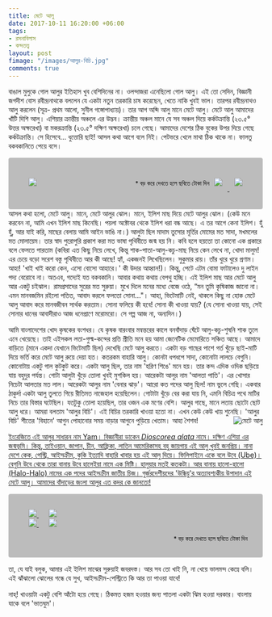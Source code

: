 ```yaml
---
title: মেটে আলু
date: 2017-10-11 16:20:00 +06:00
tags:
- রসনাবিলাস
- কন্দতত্ত্ব
layout: post
fimage: "/images/আলুর-বিচি.jpg"
comments: true
---
```


বাঙাল মুলুকে গোল আলুর ইতিহাস খুব বেশিদিনের না। ওলন্দাজরা এনেছিলো গোল আলু। এই তো সেদিন, বিজ্ঞানী জগদীশ বোস রবীন্দ্রনাথকে বললেন যে একটা নতুন তরকারি চাষ করেছেন, খেতে নাকি খুবই ভাল। তারপর রবীন্দ্রনাথও আলু করলেন (সূত্র- প্রথম আলো, সুনীল গঙ্গোপাধ্যায়)। তার আগ অব্দি আলু মানে মেটে আলু। মেটে আলু আমাদের খাঁটি দিশি আলু। এশিয়ার ক্রান্তীয় অঞ্চলে এর উদ্ভব। ক্রান্তীয় অঞ্চল মানে যে সব অঞ্চল দিয়ে কর্কটক্রান্তি (২৩.৫° উত্তর অক্ষরেখা) বা মকরক্রান্তি (২৩.৫° দক্ষিণ অক্ষরেখা) চলে গেছে। আমাদের দেশের ঠিক বুকের উপর দিয়ে গেছে কর্কটক্রান্তি। সে হিসেবে… ধুত্তোরি ছাই! আসল কথা আগে বলে নিই। পেটভরে খেলে মাথা ঠিক থাকে না। ফালতু বকবকানিতে পেয়ে বসে।
<div class="row">
    <div class="col-md-12" style="padding: 30px;background: rgba(0, 0, 0, 0.26);border-radius: 4px;">
        <div class="col-sm-6"  style="float: left;">
            <a href="/images/আলু-গাছ.jpg" data-toggle="lightbox" data-title="আলু গাছ" data-footer="<i>Dioscorea alata" data-gallery="মেটে আলু">
                <img src="/images/আলু-গাছ.jpg" class="img-fluid" style="padding:10px;">
            </a>
        </div>
        <div class="col-sm-6" style="float: right;">
            <a href="/images/আলুর-বিচি.jpg" data-toggle="lightbox" data-title="আলুর বিচি" data-footer="এটা গাছে ঝুলে থাকে। পুড়িয়ে খেতাম ছোটবেলায়।" data-gallery="মেটে আলু">
                <img src="/images/আলুর-বিচি.jpg" class="img-fluid" style="padding:10px;">
            </a>
            <a href="/images/মেটে-আলু.jpg" data-toggle="lightbox" data-title="মেটে আলু" data-gallery="মেটে আলু">
                <img src="/images/মেটে-আলু.jpg" class="img-fluid" style="padding:10px;">
            </a>
        </div>
        <p style="text-align:right;color: black; padding: 10px 30px 10px auto;"><small>* বড় করে দেখতে হলে ছবিতে টোকা দিন</small></p>
    </div>  
</div>
আসল কথা হলো, মেটে আলু। মানে, মেটে আলুর ঝোল। মানে, ইলিশ মাছ দিয়ে মেটে আলুর ঝোল। (কেউ মনে করবেন না, আমি এখন ইলিশ মাছ কিনেছি। পয়লা অক্টোবর থেকে ইলিশ ধরা বন্ধ আছে। এ তর আগে কেনা ইলিশ। হুঁ হুঁ, আর যাই করি, মাছের বেলায় আমি আইন ভাঙি না।) আলুটা ছিল মাদাম তুসোর মূর্তির মোমের মত সাদা, মখমলের মত মোলায়েম। তার স্বাদ পুরোপুরি প্রকাশ করা মত ভাষা পৃথিবীতে জন্ম হয় নি। কবি হলে হয়তো তা কোনো এক প্রকারে বলে ফেলতে পারতাম (কবিরা এত কিছু নিয়ে লেখে, কিন্তু শাক-পাতা-আলু-কচু-মাছ নিয়ে কেন লেখে না, খোদা মালুম! এর চেয়ে বড়ো সরেশ বস্তু পৃথিবীতে আর কী আছে! হ্যাঁ, একজনই লিখেছিলেন। সুকুমার রায়। তাঁর খুরে খুরে প্রণাম। আহা! 'খাই খাই করো কেন, এসো বোসো আহারে।' কী উদার আহ্বান!)।  কিন্তু, পেটে এটম বোমা ফাটালেও দু লাইন পদ্য বেরোবে না। অতএব, গদ্যেই যত বকবকানি। আবার কথায় কথায় বেপথু হচ্ছি। এই ইলিশ মাছ আর মেটে আলু আর একটু চইঝাল। রামপ্রসাদের সুরের মত সুরুয়া। মুখে দিলে মনের মধ্যে বেজে ওঠে, “মন তুমি কৃষিকাজ জানো না। এমন মানবজমিন রইলো পতিত, আবাদ করলে ফলতো সোনা…"। আহা, ভিটেমাটি নেই, থাকলে কিছু না হোক মেটে আলু আবাদ করে মানবজীবন সার্থক করতাম। সোনা ফলিয়ে কী হবে! সোনা কী খাওয়া যায়? (যে সোনা খাওয়া যায়, সেই সোনার ধানের আবাদীরাও আজ ধনেপ্রাণে মরোমরো। সে গল্প আজ না, অন্যদিন।)

আমি বাংলাদেশের খোদ কৃষকের বংশধর। যে কৃষক বারংবার মন্বন্তরের কালে বনবাঁদাড় ঘেঁটে আলু-কচু-শুষনি শাক তুলে এনে খেয়েছে। তাই এইসকল লতা-গুল্ম-কন্দের প্রতি প্রীতি মনে হয় আমা জেনেটিক মেমোরিতে সঞ্চিত আছে। আমাদে বাড়িতে (মানে একদা যেখানে ভিটেমাটি ছিল) দেখেছি মেটে আলু করতে। একটা বড় গাছের পাশে গর্ত খুঁড়ে ছাই-মাটি দিয়ে ভর্তি করে মেটে আলু রুয়ে দেয়া হত। কতরকম বাহারি আলু। কোনটা ধপধপে সাদা, কোনোটা লালচে বেগুনি। কোনোটায় একটু গাল কুটকুট করে। একটা আলু ছিল, তার নাম 'হরিণ শিঙে' মনে হয়। তার কন্দ এদিক ওদিক ছড়িয়ে যায় বহুদুর পর্যন্ত। গোটা আলুটা খুঁড়ে তোলা খুবই মুশকিল হয়। আরেকটা আলুর নাম 'আলতা পাতি'। এর খোসার নিচেটা আলতার মত লাল। আরেকটা আলুর নাম 'বেনার ঝাড়'।  আরো কত পদের আলু ছিল! নাম ভুলে গেছি। একবার ঠাকুর্দা একটা আলু তুলতে গিয়ে রীতিমত নাজেহাল হয়েছিলেন। গোটাটা খুঁড়ে বের করা যায় নি, এমনি বিচিত্র পথে মাটির নিচে তার বিস্তার ঘটেছিল। যতটুকু তোলা হয়েছিল, তার ওজন এক মণের বেশি। আলুর গাছে, মানে লতায় ছোটো ছোট আলু ধরে। আমরা বলতাম 'আলুর বিচি'। এই বিচির তরকারি খাওয়া হতো না। এখন কেউ কেউ খায় শুনেছি। 'আলুর বিচি' শীতের 'বিহানে' আগুন পোহানোর সময় নাড়ার আগুনে পুড়িয়ে খেতাম। আহা শৈশব!<a href="/images/Dioscorea_alata8c.jpg" data-toggle="lightbox" data-gallery="মেটে আলু" data-title="মেটে আলু" data-footer="ঠাকুর্দার তোলা আলুটা কতকটা এইরকম ছিল"><img class="thumbnail img-fluid" src="/images/Dioscorea_alata8c.jpg" style="float:right !important;" alt="মেটে আলু">

ইংরেজিতে এই আলুর সাধারন নাম Yam। বিজ্ঞানীরা ডাকেন <i>Dioscorea alata</i> নামে। দক্ষিণ এশিয়া এর জন্মভূমি। কিন্তু, তাইওয়ান, জাপান, চীন, আফ্রিকা, লাতিন আমেরিকাসহ বহু জায়গায় এই আলু খুবই জনপ্রিয়। নানা দেশে কেক, পেস্ট্রি, আইসক্রীম, কুকি ইত্যাদি বাহারি খাবার হয় এই আলু দিয়ে। ফিলিপাইনে একে বলে উবে (Ube)। বেগুনি উবে থেকে তারা বানায় উবে হালেইয়া নামে এক মিষ্টি। হালুয়ার মতই কতকটা। আর বানায় হালো-হালো (Halo-Halo) নামের এক পদের আইসক্রীম জাতীয় চিজ। গুর্জরদেশীয়দের 'উন্ধিয়ু'র অত্যাবশ্যকীয় উপাদান এই মেটে আলু। আমাদের বাঁদাড়ের জংলা আলুর এত কদর কে জানতো!

<div class="row">
    <div class="col-md-12" style="padding: 30px;background: rgba(0, 0, 0, 0.26);border-radius: 4px;">
        <div class="row">
            <a href="/images/Ubecupcakes.jpg" data-toggle="lightbox" data-title="মেটে আলুর কাপকেক" data-gallery="মেটে আলু" class="col-sm-6" style="padding:10px;">
                <img src="/images/Ubecupcakes.jpg" class="img-fluid">
            </a>
            <a href="/images/ube-haleya.jpg" data-toggle="lightbox" data-title="উবে হালেইয়া" data-footer="বাঙলায় মেটে আলুর হালুয়া বলা যেতে পারে" data-gallery="মেটে আলু" class="col-sm-6" style="padding:10px;">
                <img src="/images/ube-haleya.jpg" class="img-fluid">
            </a>
        </div>
        <div class="row">
            <a href="/images/halo-halo.jpg" data-toggle="lightbox" data-title="হালো-হালো" data-footer="আইসক্রীম জাতীয়। আমাদের মেলায় যে 'ঘষা বরফ' পাওয়া যায়, খানিকটা সেইরকম জিনিস।" data-gallery="মেটে আলু" class="col-sm-6" style="padding:10px;">
                <img src="/images/halo-halo.jpg" class="img-fluid">
            </a>
            <a href="/images/Undhiyu.jpg" data-toggle="lightbox" data-title="উন্ধিয়ু" data-footer="গুর্জরদেশীয় পদ। শব্দটা এসেছে 'উন্ধু' থেকে। মানে 'উল্টো'। মাটির নিচে একটা উল্টো পাত্রের উপর দিক থেকে তাপ দিয়ে এই বস্তু রান্না করা হয়।" data-gallery="মেটে আলু" class="col-sm-6" style="padding:10px;">
                <img src="/images/Undhiyu.jpg" class="img-fluid">
            </a>
        </div>
        <p style="text-align:right;color: black;margin-bottom: 0;"><small>* বড় করে দেখতে হলে ছবিতে টোকা দিন</small></p>
    </div>
</div>

তা, যে যাই বলুক, আমার এই ইলিশ মাঝের সুরুয়াই জবরদস্ত। আর সব তো খাই নি, না খেয়ে ভালমন্দ কেম্নে বলি। এই ঝাঁঝালো ঝোলের গন্ধে যে সুখ, আইসক্রীম-পেস্ট্রিতে কি আর তা পাওয়া যাবে!

নাহ্! খাওয়াটা একটু বেশি আঁটো হয়ে গেছে। ঠিকমত হজম হওয়ার জন্য পাতলা একটা ঝিম হওয়া দরকার। বাংলায় যাকে বলে 'ভাতঘুম'।